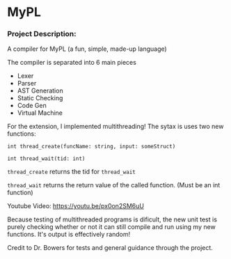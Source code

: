 # MyPL

### Project Description:
A compiler for MyPL (a fun, simple, made-up language)

The compiler is separated into 6 main pieces
 - Lexer
 - Parser
 - AST Generation
 - Static Checking
 - Code Gen
 - Virtual Machine

For the extension, I implemented multithreading!
The sytax is uses two new functions:

`int thread_create(funcName: string, input: someStruct)`

`int thread_wait(tid: int)`

`thread_create` returns the tid for `thread_wait`

`thread_wait` returns the return value of the called function. (Must be an int function)

Youtube Video: https://youtu.be/px0on2SM6uU

Because testing of multithreaded programs is dificult, the new unit test is purely checking whether or not it can still compile and run using my new functions. It's output is effectively random!

Credit to Dr. Bowers for tests and general guidance through the project. 
